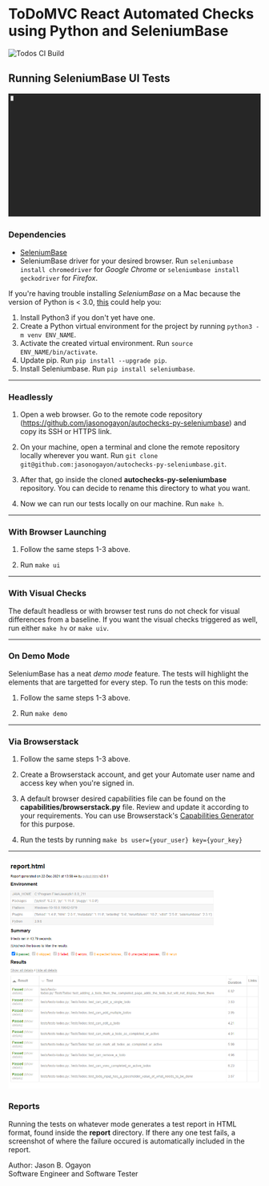 # ToDoMVC React Automated Checks using Python and SeleniumBase

![Todos CI Build](https://github.com/jasonogayon/autochecks-py-seleniumbase/actions/workflows/todos.yml/badge.svg)

## Running SeleniumBase UI Tests

![Sample Test Run On a Terminal](./docs/demo.gif)

### Dependencies

* [SeleniumBase](https://seleniumbase.io/)
* SeleniumBase driver for your desired browser. Run `seleniumbase install chromedriver` for *Google Chrome* or `seleniumbase install geckodriver` for *Firefox*.

If you're having trouble installing *SeleniumBase* on a Mac because the version of Python is < 3.0, [this](https://seleniumbase.io/other/py_virtual_envs.html) could help you:

1. Install Python3 if you don't yet have one.
2. Create a Python virtual environment for the project by running `python3 -m venv ENV_NAME`.
3. Activate the created virtual environment. Run `source ENV_NAME/bin/activate`.
4. Update pip. Run `pip install --upgrade pip`.
5. Install Seleniumbase. Run `pip install seleniumbase`.

---

### Headlessly

1. Open a web browser. Go to the remote code repository (<https://github.com/jasonogayon/autochecks-py-seleniumbase>) and copy its SSH or HTTPS link.

2. On your machine, open a terminal and clone the remote repository locally wherever you want. Run `git clone git@github.com:jasonogayon/autochecks-py-seleniumbase.git`.

3. After that, go inside the cloned **autochecks-py-seleniumbase** repository. You can decide to rename this directory to what you want.

4. Now we can run our tests locally on our machine. Run `make h`.

---

### With Browser Launching

1. Follow the same steps 1-3 above.

2. Run `make ui`

---

### With Visual Checks

The default headless or with browser test runs do not check for visual differences from a baseline. If you want the visual checks triggered as well, run either `make hv` or `make uiv`.

---

### On Demo Mode

SeleniumBase has a neat *demo mode* feature. The tests will highlight the elements that are targetted for every step. To run the tests on this mode:

1. Follow the same steps 1-3 above.

2. Run `make demo`

---

### Via Browserstack

1. Follow the same steps 1-3 above.

2. Create a Browserstack account, and get your Automate user name and access key when you're signed in.

3. A default browser desired capabilities file can be found on the **capabilities/browserstack.py** file. Review and update it according to your requirements. You can use Browserstack's [Capabilities Generator](https://www.browserstack.com/automate/capabilities) for this purpose.

4. Run the tests by running `make bs user={your_user} key={your_key}`

---

![Sample SeleniumBase Test Report](./docs/12242021-test-report.png)

### Reports

Running the tests on whatever mode generates a test report in HTML format, found inside the **report** directory. If there any one test fails, a screenshot of where the failure occured is automatically included in the report.

Author: Jason B. Ogayon \
Software Engineer and Software Tester
